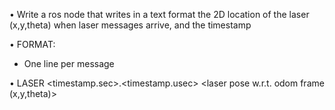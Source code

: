 
• Write a ros node that writes in a text format the 2D location of the laser (x,y,theta) when laser messages arrive, and the timestamp
  
• FORMAT:
  - One line per message
  
• LASER
  <timestamp.sec>.<timestamp.usec> <laser pose w.r.t. odom frame (x,y,theta)>
